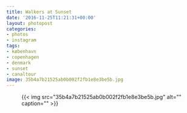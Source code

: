 ```yaml
---
title: Walkers at Sunset
date: '2016-11-25T11:21:31+00:00'
layout: photopost
categories:
- photos
- instagram
tags:
- københavn
- copenhagen
- denmark
- sunset
- canaltour
image: 35b4a7b21525ab0b002f2fb1e8e3be5b.jpg
---
```


<figure class="photo photo--square">
  {{< img src="35b4a7b21525ab0b002f2fb1e8e3be5b.jpg" alt="" caption="" >}}

</figure>




